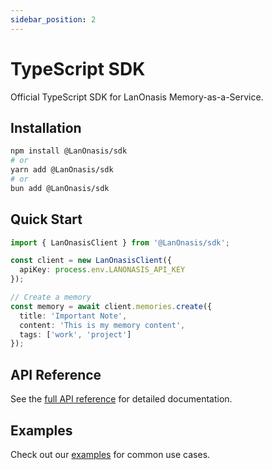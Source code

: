 ```yaml
---
sidebar_position: 2
---
```


# TypeScript SDK

Official TypeScript SDK for LanOnasis Memory-as-a-Service.

## Installation

```bash
npm install @LanOnasis/sdk
# or
yarn add @LanOnasis/sdk
# or
bun add @LanOnasis/sdk
```

## Quick Start

```typescript
import { LanOnasisClient } from '@LanOnasis/sdk';

const client = new LanOnasisClient({
  apiKey: process.env.LANONASIS_API_KEY
});

// Create a memory
const memory = await client.memories.create({
  title: 'Important Note',
  content: 'This is my memory content',
  tags: ['work', 'project']
});
```

## API Reference

See the [full API reference](./typescript/api-reference) for detailed documentation.

## Examples

Check out our [examples](./typescript/examples) for common use cases.
